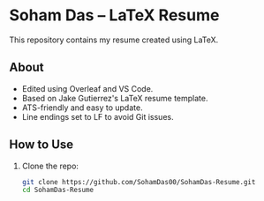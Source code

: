 # Soham Das – LaTeX Resume

This repository contains my resume created using LaTeX.

## About

- Edited using Overleaf and VS Code.
- Based on Jake Gutierrez's LaTeX resume template.
- ATS-friendly and easy to update.
- Line endings set to LF to avoid Git issues.

## How to Use

1. Clone the repo:
   ```bash
   git clone https://github.com/SohamDas00/SohamDas-Resume.git
   cd SohamDas-Resume
